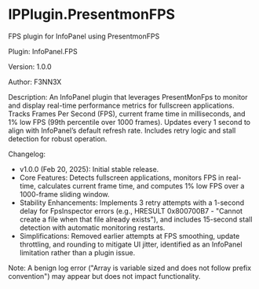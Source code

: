 # IPPlugin.PresentmonFPS
 FPS plugin for InfoPanel using PresentmonFPS

Plugin: InfoPanel.FPS

Version: 1.0.0

Author: F3NN3X

Description: An InfoPanel plugin that leverages PresentMonFps to monitor and display real-time performance metrics for fullscreen applications. Tracks Frames Per Second (FPS), current frame time in milliseconds, and 1% low FPS (99th percentile over 1000 frames). Updates every 1 second to align with InfoPanel’s default refresh rate. Includes retry logic and stall detection for robust operation.

Changelog:
- v1.0.0 (Feb 20, 2025): Initial stable release.
- Core Features: Detects fullscreen applications, monitors FPS in real-time, calculates current frame time, and computes 1% low FPS over a 1000-frame sliding window.
- Stability Enhancements: Implements 3 retry attempts with a 1-second delay for FpsInspector errors (e.g., HRESULT 0x800700B7 - "Cannot create a file when that file already exists"), and includes 15-second stall detection with automatic monitoring restarts.
- Simplifications: Removed earlier attempts at FPS smoothing, update throttling, and rounding to mitigate UI jitter, identified as an InfoPanel limitation rather than a plugin issue.

Note: A benign log error ("Array is variable sized and does not follow prefix convention") may appear but does not impact functionality.
